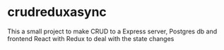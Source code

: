 # crudreduxasync
This a small project to make CRUD to a Express server, Postgres db and frontend React with Redux to deal with the state changes 
